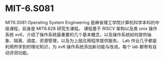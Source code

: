 # MIT-6.S081
MIT6.S081 Operating System Engineering 是麻省理工学院计算机科学本科的中级课程，前身是 MIT6.828 研究生课程。 课程基于 RISCV 架构以及类 unix 操作系统 xv6，介绍了操作系统最重要的几个基本概念，以及操作系统如何提供抽象、隔离、调度、资源管理，以及为上层应用程序提供服务。 Lab 作业几乎都是利用所学到的理论知识，为 xv6 操作系统添加新功能与改进。每个 lab 都带有自动评测功能。 
